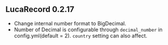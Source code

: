 ## LucaRecord 0.2.17 ##

* Change internal number format to BigDecimal.
* Number of Decimal is configurable through `decimal_number` in config.yml(default = 2). `country` setting can also affect.
